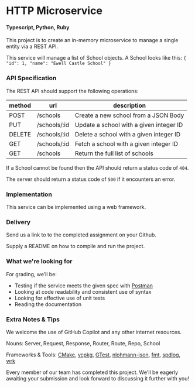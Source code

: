 # HTTP Microservice
#### Typescript, Python, Ruby

This project is to create an in-memory microservice to manage a single entity via a REST API. 

This service will manage a list of School objects. A School looks like this: `{ "id": 1, "name": "Ewell Castle School" }`

### API Specification

The REST API should support the following operations:

|method|url|description|
|------|---|-----------|
|POST   |    /schools     |  Create a new school from a JSON Body |
|PUT    |    /schools/:id |  Update a school with a given integer ID |
|DELETE |    /schools/:id |  Delete a school with a given integer ID |
|GET    |    /schools/:id |  Fetch a school with a given integer ID |
|GET    |    /schools     |  Return the full list of schools |

If a School cannot be found then the API should return a status code of `404`.

The server should return a status code of `500` if it encounters an error.

### Implementation

This service can be implemented using a web framework.  

### Delivery

Send us a link to to the completed assignment on your Github. 

Supply a README on how to compile and run the project. 

### What we're looking for

For grading, we’ll be: 
- Testing if the service meets the given spec with [Postman](https://www.postman.com/)
- Looking at code readability and consistent use of syntax
- Looking for effective use of unit tests
- Reading the documentation

### Extra Notes & Tips

We welcome the use of GitHub Copilot and any other internet resources. 

Nouns: Server, Request, Response, Router, Route, Repo, School

Frameworks & Tools: [CMake](https://cmake.org/), [vcpkg](https://vcpkg.io), [GTest](https://github.com/google/googletest), [nlohmann-json](https://github.com/nlohmann/json), [fmt](https://fmt.dev/), [spdlog](https://github.com/gabime/spdlog), [wrk](https://github.com/wg/wrk)

Every member of our team has completed this project. We'll be eagerly awaiting your submission and look forward to discussing it further with you!